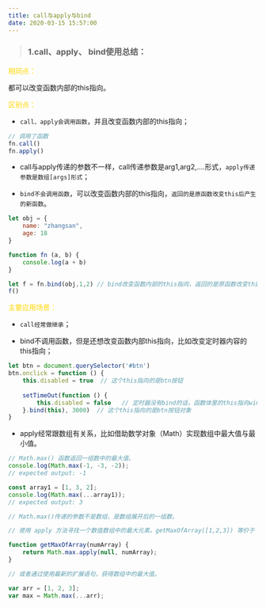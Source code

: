 ```yaml
---
title: call与apply与bind
date: 2020-03-15 15:57:00
---
```


> ### 1.call、apply、 bind使用总结：

<font color="gold">相同点：</font>

都可以改变函数内部的this指向。

<font color="gold">区别点：</font>

+ <code>call、apply会调用函数</code>，并且改变函数内部的this指向；

```js
// 调用了函数
fn.call()
fn.apply() 
```

+ call与apply传递的参数不一样，call传递参数是arg1,arg2,....形式，<code>apply传递参数是数组[args]形式</code>；

+ <code>bind不会调用函数</code>，可以改变函数内部的this指向，<code>返回的是原函数改变this后产生的新函数</code>。

```js
let obj = {
	name: "zhangsan",
	age: 18
}

function fn (a, b) {
	console.log(a + b)
}

let f = fn.bind(obj,1,2) // bind改变函数内部的this指向，返回的是原函数改变this后产生的新函数 这里函数没有调用，要调用的话使用下面的语句
f()
```

<font color="gold">主要应用场景：</font>

+ <code>call经常做继承</code>；

+ bind不调用函数，但是还想改变函数内部this指向，比如改变定时器内容的this指向；

```js
let btn = document.querySelector('#btn')
btn.onclick = function () {
	this.disabled = true  // 这个this指向的是btn按钮
	
	setTimeOut(function () {
		this.disabled = false   // 定时器没有bind的话，函数体里的this指向window，bind后this指向了btn
	}.bind(this), 3000)  // 这个this指向的是btn按钮对象
}
```

+ apply经常跟数组有关系，比如借助数学对象（Math）实现数组中最大值与最小值。

```js
// Math.max() 函数返回一组数中的最大值。
console.log(Math.max(-1, -3, -2));
// expected output: -1

const array1 = [1, 3, 2];
console.log(Math.max(...array1));
// expected output: 3

// Math.max()传递的参数不是数组，是数组展开后的一组数。

// 使用 apply 方法寻找一个数值数组中的最大元素。getMaxOfArray([1,2,3]) 等价于 Math.max(1, 2, 3)

function getMaxOfArray(numArray) {
    return Math.max.apply(null, numArray);
}

// 或者通过使用最新的扩展语句，获得数组中的最大值。

var arr = [1, 2, 3];
var max = Math.max(...arr);
```